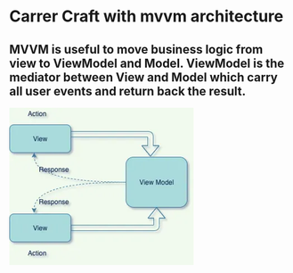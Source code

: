 # Carrer Craft with mvvm architecture

## MVVM is useful to move business logic from view to ViewModel and Model. ViewModel is the mediator between View and Model which carry all user events and return back the result.

![Alt text](assets/images/mvvm.jpg)
